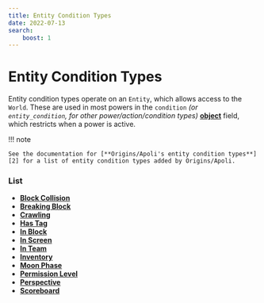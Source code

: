 ```yaml
---
title: Entity Condition Types
date: 2022-07-13
search:
    boost: 1
---
```


#   Entity Condition Types

Entity condition types operate on an `Entity`, which allows access to the `World`. These are used in most powers in the `condition` *(or `entity_condition`, for other power/action/condition types)* [**object**][1] field, which restricts when a power is active.

!!! note
    
    See the documentation for [**Origins/Apoli's entity condition types**][2] for a list of entity condition types added by Origins/Apoli.


### List

* [**Block Collision**](entity_condition_types/block_collision.md)
* [**Breaking Block**](entity_condition_types/breaking_block.md)
* [**Crawling**](power_types/crawling.md)
* [**Has Tag**](entity_condition_types/has_tag.md)
* [**In Block**](entity_condition_types/in_block.md)
* [**In Screen**](entity_condition_types/in_screen.md)
* [**In Team**](entity_condition_types/in_team.md)
* [**Inventory**](entity_condition_types/inventory.md)
* [**Moon Phase**](entity_condition_types/moon_phase.md)
* [**Permission Level**](entity_condition_types/permission_level.md)
* [**Perspective**](entity_condition_types/perspective.md)
* [**Scoreboard**](entity_condition_types/scoreboard.md)



[1]: https://origins.readthedocs.io/en/latest/types/data_types/object
[2]: https://origins.readthedocs.io/en/latest/types/entity_condition_types
